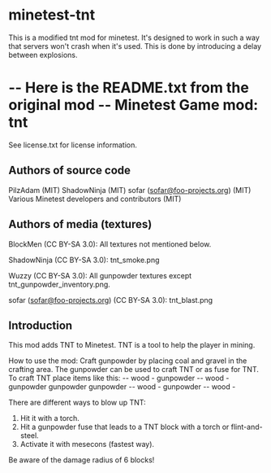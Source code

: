 # minetest-tnt
This is a modified tnt mod for minetest.  It's designed to work in such a way that servers won't crash when it's used.  This is done by introducing a delay between explosions.  

-- Here is the README.txt from the original mod --
Minetest Game mod: tnt
======================
See license.txt for license information.

Authors of source code
----------------------
PilzAdam (MIT)
ShadowNinja (MIT)
sofar (sofar@foo-projects.org) (MIT)
Various Minetest developers and contributors (MIT)

Authors of media (textures)
---------------------------
BlockMen (CC BY-SA 3.0):
All textures not mentioned below.

ShadowNinja (CC BY-SA 3.0):
tnt_smoke.png

Wuzzy (CC BY-SA 3.0):
All gunpowder textures except tnt_gunpowder_inventory.png.

sofar (sofar@foo-projects.org) (CC BY-SA 3.0):
tnt_blast.png

Introduction
------------
This mod adds TNT to Minetest. TNT is a tool to help the player
in mining.

How to use the mod:
Craft gunpowder by placing coal and gravel in the crafting area.
The gunpowder can be used to craft TNT or as fuse for TNT.
To craft TNT place items like this:
-- wood - gunpowder -- wood -
gunpowder gunpowder gunpowder
-- wood - gunpowder -- wood -

There are different ways to blow up TNT:
  1. Hit it with a torch.
  2. Hit a gunpowder fuse that leads to a TNT block with a torch or flint-and-steel.
  3. Activate it with mesecons (fastest way).

Be aware of the damage radius of 6 blocks!

